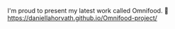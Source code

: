 I'm proud to present my latest work called Omnifood. 
👀 https://daniellahorvath.github.io/Omnifood-project/
